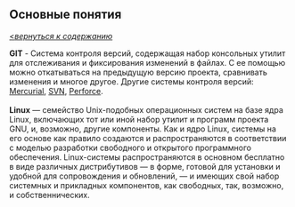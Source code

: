## Основные понятия 

[<_вернуться к содержанию_](./README.md)

<strong>GIT</strong> - Система контроля версий, содержащая набор консольных утилит для отслеживания и фиксирования изменений в файлах.
С ее помощью можно откатываться на предыдущую версию проекта, сравнивать изменения и многое другое. Другие системы контроля версий: [Mercurial](https://www.mercurial-scm.org/), [SVN](https://subversion.apache.org/), [Perforce](https://www.perforce.com/).
<br>
<br>
<strong>Linux</strong>  — семейство Unix-подобных операционных систем на базе ядра Linux, включающих тот или иной набор утилит и программ проекта GNU, и, возможно, другие компоненты. Как и ядро Linux, системы на его основе как правило создаются и распространяются в соответствии с моделью разработки свободного и открытого программного обеспечения. Linux-системы распространяются в основном бесплатно в виде различных дистрибутивов — в форме, готовой для установки и удобной для сопровождения и обновлений, — и имеющих свой набор системных и прикладных компонентов, как свободных, так, возможно, и собственнических. 
